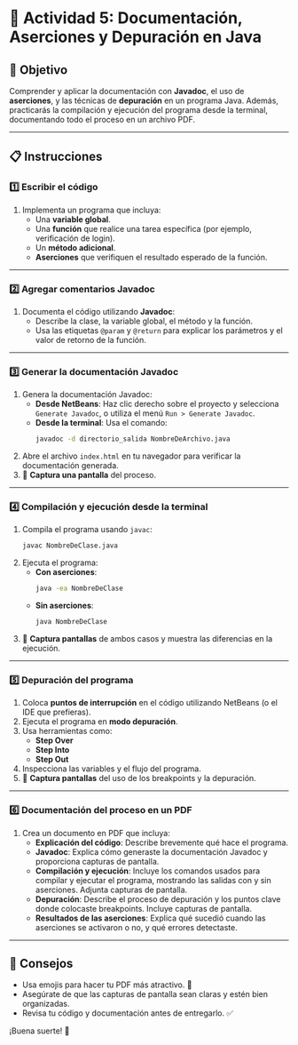 # 📝 Actividad 5: Documentación, Aserciones y Depuración en Java

## 🎯 Objetivo

Comprender y aplicar la documentación con **Javadoc**, el uso de **aserciones**, y las técnicas de **depuración** en un programa Java. Además, practicarás la compilación y ejecución del programa desde la terminal, documentando todo el proceso en un archivo PDF.

---

## 📋 Instrucciones

### 1️⃣ Escribir el código
1. Implementa un programa que incluya:
   - Una **variable global**.
   - Una **función** que realice una tarea específica (por ejemplo, verificación de login).
   - Un **método adicional**.
   - **Aserciones** que verifiquen el resultado esperado de la función.

---

### 2️⃣ Agregar comentarios Javadoc
1. Documenta el código utilizando **Javadoc**:
   - Describe la clase, la variable global, el método y la función.
   - Usa las etiquetas `@param` y `@return` para explicar los parámetros y el valor de retorno de la función.

---

### 3️⃣ Generar la documentación Javadoc
1. Genera la documentación Javadoc:
   - **Desde NetBeans**: Haz clic derecho sobre el proyecto y selecciona `Generate Javadoc`, o utiliza el menú `Run > Generate Javadoc`.
   - **Desde la terminal**: Usa el comando:
     ```bash
     javadoc -d directorio_salida NombreDeArchivo.java
     ```
2. Abre el archivo `index.html` en tu navegador para verificar la documentación generada.
3. 📸 **Captura una pantalla** del proceso.

---

### 4️⃣ Compilación y ejecución desde la terminal
1. Compila el programa usando `javac`:
   ```bash
   javac NombreDeClase.java
   ```
2. Ejecuta el programa:
   - **Con aserciones**:
     ```bash
     java -ea NombreDeClase
     ```
   - **Sin aserciones**:
     ```bash
     java NombreDeClase
     ```
3. 📸 **Captura pantallas** de ambos casos y muestra las diferencias en la ejecución.

---

### 5️⃣ Depuración del programa
1. Coloca **puntos de interrupción** en el código utilizando NetBeans (o el IDE que prefieras).
2. Ejecuta el programa en **modo depuración**.
3. Usa herramientas como:
   - **Step Over**
   - **Step Into**
   - **Step Out**
4. Inspecciona las variables y el flujo del programa.
5. 📸 **Captura pantallas** del uso de los breakpoints y la depuración.

---

### 6️⃣ Documentación del proceso en un PDF
1. Crea un documento en PDF que incluya:
   - **Explicación del código**: Describe brevemente qué hace el programa.
   - **Javadoc**: Explica cómo generaste la documentación Javadoc y proporciona capturas de pantalla.
   - **Compilación y ejecución**: Incluye los comandos usados para compilar y ejecutar el programa, mostrando las salidas con y sin aserciones. Adjunta capturas de pantalla.
   - **Depuración**: Describe el proceso de depuración y los puntos clave donde colocaste breakpoints. Incluye capturas de pantalla.
   - **Resultados de las aserciones**: Explica qué sucedió cuando las aserciones se activaron o no, y qué errores detectaste.

---

## 🌟 Consejos
- Usa emojis para hacer tu PDF más atractivo. 🎨
- Asegúrate de que las capturas de pantalla sean claras y estén bien organizadas.
- Revisa tu código y documentación antes de entregarlo. ✅

¡Buena suerte! 🚀
